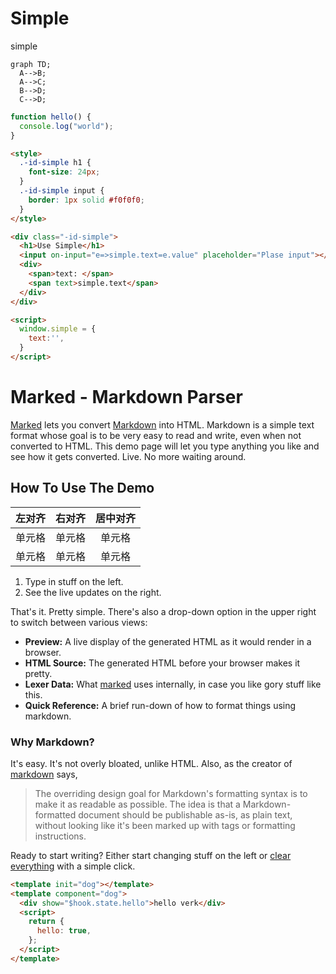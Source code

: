 # Simple

simple

```mermaid
graph TD;
  A-->B;
  A-->C;
  B-->D;
  C-->D;
```

```javascript
function hello() {
  console.log("world");
}
```

```html
<style>
  .-id-simple h1 {
    font-size: 24px;
  }
  .-id-simple input {
    border: 1px solid #f0f0f0;
  }
</style>

<div class="-id-simple">
  <h1>Use Simple</h1>
  <input on-input="e=>simple.text=e.value" placeholder="Plase input"></input>
  <div>
    <span>text: </span>
    <span text>simple.text</span>
  </div>
</div>

<script>
  window.simple = {
    text:'',
  }
</script>

```

# Marked - Markdown Parser

[Marked] lets you convert [Markdown] into HTML.  Markdown is a simple text format whose goal is to be very easy to read and write, even when not converted to HTML.  This demo page will let you type anything you like and see how it gets converted.  Live.  No more waiting around.

## How To Use The Demo


| 左对齐 | 右对齐 | 居中对齐 |
| :-----| ----: | :----: |
| 单元格 | 单元格 | 单元格 |
| 单元格 | 单元格 | 单元格 |

1. Type in stuff on the left.
2. See the live updates on the right.

That's it.  Pretty simple.  There's also a drop-down option in the upper right to switch between various views:

- **Preview:**  A live display of the generated HTML as it would render in a browser.
- **HTML Source:**  The generated HTML before your browser makes it pretty.
- **Lexer Data:**  What [marked] uses internally, in case you like gory stuff like this.
- **Quick Reference:**  A brief run-down of how to format things using markdown.

### Why Markdown?


It's easy.  It's not overly bloated, unlike HTML.  Also, as the creator of [markdown] says,

> The overriding design goal for Markdown's
> formatting syntax is to make it as readable
> as possible. The idea is that a
> Markdown-formatted document should be
> publishable as-is, as plain text, without
> looking like it's been marked up with tags
> or formatting instructions.

Ready to start writing?  Either start changing stuff on the left or
[clear everything](/demo/?text=) with a simple click.

[Marked]: https://github.com/markedjs/marked/
[Markdown]: http://daringfireball.net/projects/markdown/


```html
<template init="dog"></template>
<template component="dog">
  <div show="$hook.state.hello">hello verk</div>
  <script>
    return {
      hello: true,
    };
  </script>
</template>
```
